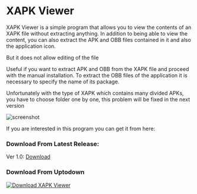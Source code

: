 # XAPK Viewer

XAPK Viewer is a simple program that allows you to view the contents of an XAPK file without extracting anything.
In addition to being able to view the content, you can also extract the APK and OBB files contained in it and also the application icon.

But it does not allow editing of the file

Useful if you want to extract APK and OBB from the XAPK file and proceed with the manual installation.
To extract the OBB files of the application it is necessary to specify the name of its package.

Unfortunately with the type of XAPK which contains many divided APKs, you have to choose folder one by one, this problem will be fixed in the next version

![screenshot](https://github.com/Sorecchione07435/XAPKViewer/assets/111366201/50dd8214-276e-4031-8c5a-a66e8c10c03a)

If you are interested in this program you can get it from here:
                
### Download From Latest Release:
Ver 1.0:
[Download](https://github.com/Sorecchione07435/XAPKViewer/releases/download/xapk/XAPK.Viewer.exe)

### Download From Uptodown
<a href='https://xapk-viewer.en.uptodown.com/windows' title='Download XAPK Viewer' >
                <img src='https://stc.utdstc.com/img/mediakit/download-gio-big.png' alt='Download XAPK Viewer'>
                </a>
